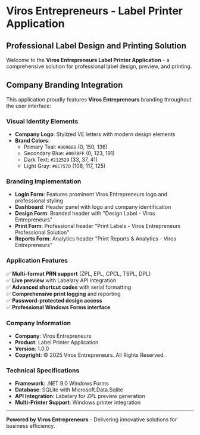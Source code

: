 # Viros Entrepreneurs - Label Printer Application

## Professional Label Design and Printing Solution

Welcome to the **Viros Entrepreneurs Label Printer Application** - a comprehensive solution for professional label design, preview, and printing.

## Company Branding Integration

This application proudly features **Viros Entrepreneurs** branding throughout the user interface:

### Visual Identity Elements
- **Company Logo**: Stylized VE letters with modern design elements
- **Brand Colors**: 
  - Primary Teal: `#009688` (0, 150, 136)
  - Secondary Blue: `#007BFF` (0, 123, 191)
  - Dark Text: `#212529` (33, 37, 41)
  - Light Gray: `#6C757D` (108, 117, 125)

### Branding Implementation
- **Login Form**: Features prominent Viros Entrepreneurs logo and professional styling
- **Dashboard**: Header panel with logo and company identification
- **Design Form**: Branded header with "Design Label - Viros Entrepreneurs"
- **Print Form**: Professional header "Print Labels - Viros Entrepreneurs Professional Solution"
- **Reports Form**: Analytics header "Print Reports & Analytics - Viros Entrepreneurs"

### Application Features
✅ **Multi-format PRN support** (ZPL, EPL, CPCL, TSPL, DPL)  
✅ **Live preview** with Labelary API integration  
✅ **Advanced shortcut codes** with serial formatting  
✅ **Comprehensive print logging** and reporting  
✅ **Password-protected design access**  
✅ **Professional Windows Forms interface**  

### Company Information
- **Company**: Viros Entrepreneurs
- **Product**: Label Printer Application
- **Version**: 1.0.0
- **Copyright**: © 2025 Viros Entrepreneurs. All Rights Reserved.

### Technical Specifications
- **Framework**: .NET 9.0 Windows Forms
- **Database**: SQLite with Microsoft.Data.Sqlite
- **API Integration**: Labelary for ZPL preview generation
- **Multi-Printer Support**: Windows printer integration

---

**Powered by Viros Entrepreneurs** - Delivering innovative solutions for business efficiency.
